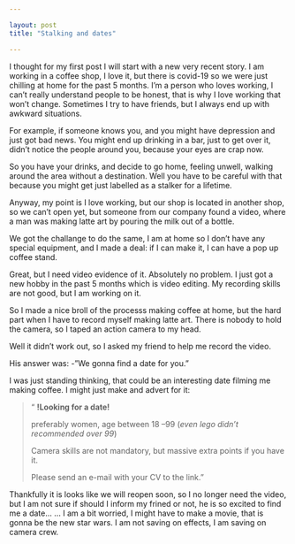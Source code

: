 ```yaml
---

layout: post
title: "Stalking and dates"

---
```


I thought for my first post I will start with a new very recent story. I am working in a coffee shop, I love it, but there is covid-19 so we were just chilling at home for the past 5 months. I’m a person who loves working, I can’t really understand people to be honest, that is why I love working that won’t change. Sometimes I try to have friends, but I always end up with awkward situations.

For example, if someone knows you, and you might have depression and just got bad news. You might end up drinking in a bar, just to get over it, didn’t notice the people around you, because your eyes are crap now.

So you have your drinks, and decide to go home, feeling unwell, walking around the area without a destination. Well you have to be careful with that because you might get just labelled as a stalker for a lifetime.

Anyway, my point is I love working, but our shop is located in another shop, so we can’t open yet, but someone from our company found a video, where a man was making latte art by pouring the milk out of a bottle.

We got the challange to do the same, I am at home so I don’t have any special equipment, and I made a deal: if I can make it, I can have a pop up coffee stand.

Great, but I need video evidence of it. Absolutely no problem. I just got a new hobby in the past 5 months which is video editing. My recording skills are not good, but I am working on it.

So I made a nice broll of the processs making coffee at home, but the hard part when I have to record myself making latte art. There is nobody to hold the camera, so I taped an action camera to my head.

Well it didn’t work out, so I asked my friend to help me record the video.

His answer was: -”We gonna find a date for you.”

I was just standing thinking, that could be an interesting date filming me making coffee. I might just make and advert for it:

> “ **!Looking for a date!** 
>
>preferably women, age between 18 –99 (*even lego didn’t recommended over 99*) 
>	
>Camera skills are not mandatory, but massive extra points if you have it. 
>
>Please send an e-mail with your CV to the link.”

		
Thankfully it is looks like we will reopen soon, so I no longer need the video, but I am not sure if should I inform my frined or not, he is so excited to find me a date...
… I am a bit worried, I might have to make a movie, that is gonna be the new star wars. I am not saving on effects, I am saving on camera crew.